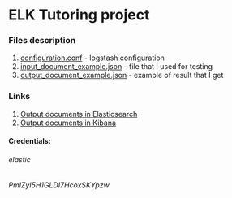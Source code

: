 # ELK Tutoring project

### Files description

1. [configuration.conf](https://github.com/yuran1734/elk-tutoring/blob/master/configuration.conf) - logstash configuration
2. [input_document_example.json](https://github.com/yuran1734/elk-tutoring/blob/master/jsons/input_document_example.json) - file that I used for testing
3. [output_document_example.json](https://github.com/yuran1734/elk-tutoring/blob/master/jsons/output_document_example.json) - example of result that I get

### Links
1. [Output documents in Elasticsearch](https://elastic:ZQSCKG1Z8BdBSxajh7ebragK@ecabb7613cba2f7470754b45ed1f732a.us-east-1.aws.found.io:9243/dimension/_search?pretty=true&q=*:*) 
2. [Output documents in Kibana](https://elastic:IqJ2uDK0768AKTVBKeANm8s7@bf86913fe692be939b2b1e72befb5acf.us-east-1.aws.found.io:9243/app/kibana#/discover?_g=(refreshInterval:('$$hashKey':'object:221',display:'5%20seconds',pause:!f,section:1,value:5000),time:(from:'2018-05-18T21:15:00.000Z',mode:absolute,to:'2018-05-18T21:15:30.000Z'))&_a=(columns:!(_source),filters:!(),index:'591e50c0-5461-11e8-bc6d-83f105665de2',interval:auto,query:(language:lucene,query:''),sort:!('@timestamp',desc)))

#### Credentials:
###### elastic
###### PmlZyI5H1GLDI7HcoxSKYpzw
